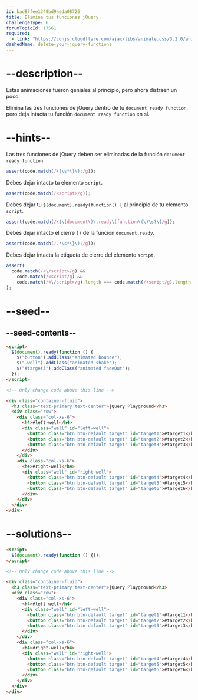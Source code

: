 ```yaml
---
id: bad87fee1348bd9aeda08726
title: Elimina tus funciones jQuery
challengeType: 6
forumTopicId: 17561
required:
  - link: "https://cdnjs.cloudflare.com/ajax/libs/animate.css/3.2.0/animate.css"
dashedName: delete-your-jquery-functions
---
```


# --description--

Estas animaciones fueron geniales al principio, pero ahora distraen un poco.

Elimina las tres funciones de jQuery dentro de tu `document ready function`, pero deja intacta tu función `document ready function` en sí.

# --hints--

Las tres funciones de jQuery deben ser eliminadas de la función `document ready function`.

```js
assert(code.match(/\{\s*\}\);/g));
```

Debes dejar intacto tu elemento `script`.

```js
assert(code.match(/<script>/g));
```

Debes dejar tu `$(document).ready(function() {` al principio de tu elemento `script`.

```js
assert(code.match(/\$\(document\)\.ready\(function\(\)\s?\{/g));
```

Debes dejar intacto el cierre `})` de la función `document.ready`.

```js
assert(code.match(/.*\s*\}\);/g));
```

Debes dejar intacta la etiqueta de cierre del elemento `script`.

```js
assert(
  code.match(/<\/script>/g) &&
    code.match(/<script/g) &&
    code.match(/<\/script>/g).length === code.match(/<script/g).length
);
```

# --seed--

## --seed-contents--

```html
<script>
  $(document).ready(function () {
    $("button").addClass("animated bounce");
    $(".well").addClass("animated shake");
    $("#target3").addClass("animated fadeOut");
  });
</script>

<!-- Only change code above this line -->

<div class="container-fluid">
  <h3 class="text-primary text-center">jQuery Playground</h3>
  <div class="row">
    <div class="col-xs-6">
      <h4>#left-well</h4>
      <div class="well" id="left-well">
        <button class="btn btn-default target" id="target1">#target1</button>
        <button class="btn btn-default target" id="target2">#target2</button>
        <button class="btn btn-default target" id="target3">#target3</button>
      </div>
    </div>
    <div class="col-xs-6">
      <h4>#right-well</h4>
      <div class="well" id="right-well">
        <button class="btn btn-default target" id="target4">#target4</button>
        <button class="btn btn-default target" id="target5">#target5</button>
        <button class="btn btn-default target" id="target6">#target6</button>
      </div>
    </div>
  </div>
</div>
```

# --solutions--

```html
<script>
  $(document).ready(function () {});
</script>

<!-- Only change code above this line -->

<div class="container-fluid">
  <h3 class="text-primary text-center">jQuery Playground</h3>
  <div class="row">
    <div class="col-xs-6">
      <h4>#left-well</h4>
      <div class="well" id="left-well">
        <button class="btn btn-default target" id="target1">#target1</button>
        <button class="btn btn-default target" id="target2">#target2</button>
        <button class="btn btn-default target" id="target3">#target3</button>
      </div>
    </div>
    <div class="col-xs-6">
      <h4>#right-well</h4>
      <div class="well" id="right-well">
        <button class="btn btn-default target" id="target4">#target4</button>
        <button class="btn btn-default target" id="target5">#target5</button>
        <button class="btn btn-default target" id="target6">#target6</button>
      </div>
    </div>
  </div>
</div>
```
